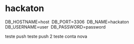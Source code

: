 # hackaton

DB_HOSTNAME=host 
DB_PORT=3306 
DB_NAME=hackaton 
DB_USERNAME=user 
DB_PASSWORD=password

teste push
teste push 2
teste conta nova
